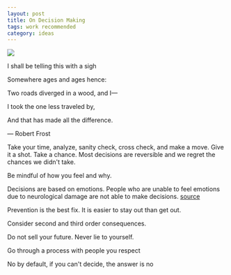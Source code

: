 ```yaml
---
layout: post
title: On Decision Making
tags: work recommended
category: ideas 
---
```

 
 ![](https://images.unsplash.com/photo-1429743305873-d4065c15f93e?ixlib=rb-1.2.1&ixid=eyJhcHBfaWQiOjEyMDd9&auto=format&fit=crop&w=1494&q=80)

I shall be telling this with a sigh

Somewhere ages and ages hence:

Two roads diverged in a wood, and I—

I took the one less traveled by,

And that has made all the difference.

― Robert Frost 
  

Take your time, analyze, sanity check, cross check, and make a move. Give it a shot. Take a chance. Most decisions are reversible and we regret the chances we didn't take. 

Be mindful of how you feel and why. 

Decisions are based on emotions. People who are unable to feel emotions due to neurological damage are not able to make decisions. [source](https://bigthink.com/experts-corner/decisions-are-emotional-not-logical-the-neuroscience-behind-decision-making)

Prevention is the best fix. It is easier to stay out than get out.

Consider second and third order consequences. 

Do not sell your future. Never lie to yourself.

Go through a process with people you respect

No by default, if you can't decide, the answer is no 
